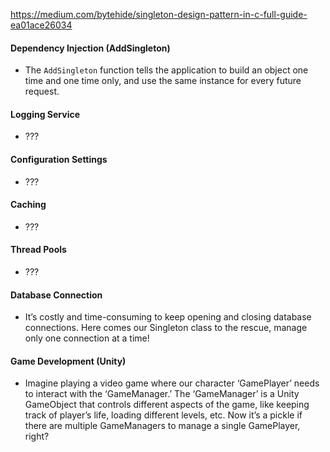 https://medium.com/bytehide/singleton-design-pattern-in-c-full-guide-ea01ace26034
#### Dependency Injection (AddSingleton)
- The `AddSingleton` function tells the application to build an object one time and one time only, and use the same instance for every future request.
#### Logging Service
- ???
#### Configuration Settings
- ???
#### Caching
- ???
#### Thread Pools
- ???
#### Database Connection
- It’s costly and time-consuming to keep opening and closing database connections. Here comes our Singleton class to the rescue, manage only one connection at a time!
#### Game Development (Unity)
- Imagine playing a video game where our character ‘GamePlayer’ needs to interact with the ‘GameManager.’ The ‘GameManager’ is a Unity GameObject that controls different aspects of the game, like keeping track of player’s life, loading different levels, etc. Now it’s a pickle if there are multiple GameManagers to manage a single GamePlayer, right?